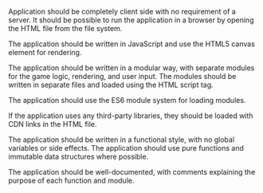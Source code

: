 Application should be completely client side with no requirement of a server. It should be possible to run the application in a browser by opening the HTML file from the file system. 

The application should be written in JavaScript and use the HTML5 canvas element for rendering.

The application should be written in a modular way, with separate modules for the game logic, rendering, and user input. The modules should be written in separate files and loaded using the HTML script tag.

The application should use the ES6 module system for loading modules.

If the application uses any third-party libraries, they should be loaded with CDN links in the HTML file.

The application should be written in a functional style, with no global variables or side effects. The application should use pure functions and immutable data structures where possible.

The application should be well-documented, with comments explaining the purpose of each function and module.
